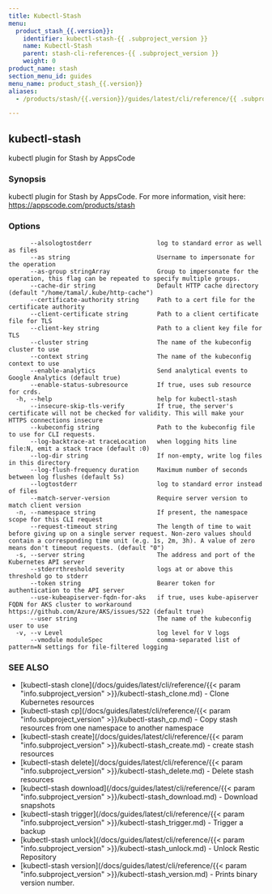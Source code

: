 ```yaml
---
title: Kubectl-Stash
menu:
  product_stash_{{.version}}:
    identifier: kubectl-stash-{{ .subproject_version }}
    name: Kubectl-Stash
    parent: stash-cli-references-{{ .subproject_version }}
    weight: 0
product_name: stash
section_menu_id: guides
menu_name: product_stash_{{.version}}
aliases:
  - /products/stash/{{.version}}/guides/latest/cli/reference/{{ .subproject_version }}

---
```

## kubectl-stash

kubectl plugin for Stash by AppsCode

### Synopsis

kubectl plugin for Stash by AppsCode. For more information, visit here: https://appscode.com/products/stash

### Options

```
      --alsologtostderr                  log to standard error as well as files
      --as string                        Username to impersonate for the operation
      --as-group stringArray             Group to impersonate for the operation, this flag can be repeated to specify multiple groups.
      --cache-dir string                 Default HTTP cache directory (default "/home/tamal/.kube/http-cache")
      --certificate-authority string     Path to a cert file for the certificate authority
      --client-certificate string        Path to a client certificate file for TLS
      --client-key string                Path to a client key file for TLS
      --cluster string                   The name of the kubeconfig cluster to use
      --context string                   The name of the kubeconfig context to use
      --enable-analytics                 Send analytical events to Google Analytics (default true)
      --enable-status-subresource        If true, uses sub resource for crds.
  -h, --help                             help for kubectl-stash
      --insecure-skip-tls-verify         If true, the server's certificate will not be checked for validity. This will make your HTTPS connections insecure
      --kubeconfig string                Path to the kubeconfig file to use for CLI requests.
      --log-backtrace-at traceLocation   when logging hits line file:N, emit a stack trace (default :0)
      --log-dir string                   If non-empty, write log files in this directory
      --log-flush-frequency duration     Maximum number of seconds between log flushes (default 5s)
      --logtostderr                      log to standard error instead of files
      --match-server-version             Require server version to match client version
  -n, --namespace string                 If present, the namespace scope for this CLI request
      --request-timeout string           The length of time to wait before giving up on a single server request. Non-zero values should contain a corresponding time unit (e.g. 1s, 2m, 3h). A value of zero means don't timeout requests. (default "0")
  -s, --server string                    The address and port of the Kubernetes API server
      --stderrthreshold severity         logs at or above this threshold go to stderr
      --token string                     Bearer token for authentication to the API server
      --use-kubeapiserver-fqdn-for-aks   if true, uses kube-apiserver FQDN for AKS cluster to workaround https://github.com/Azure/AKS/issues/522 (default true)
      --user string                      The name of the kubeconfig user to use
  -v, --v Level                          log level for V logs
      --vmodule moduleSpec               comma-separated list of pattern=N settings for file-filtered logging
```

### SEE ALSO

* [kubectl-stash clone](/docs/guides/latest/cli/reference/{{< param "info.subproject_version" >}}/kubectl-stash_clone.md)	 - Clone Kubernetes resources
* [kubectl-stash cp](/docs/guides/latest/cli/reference/{{< param "info.subproject_version" >}}/kubectl-stash_cp.md)	 - Copy stash resources from one namespace to another namespace
* [kubectl-stash create](/docs/guides/latest/cli/reference/{{< param "info.subproject_version" >}}/kubectl-stash_create.md)	 - create stash resources
* [kubectl-stash delete](/docs/guides/latest/cli/reference/{{< param "info.subproject_version" >}}/kubectl-stash_delete.md)	 - Delete stash resources
* [kubectl-stash download](/docs/guides/latest/cli/reference/{{< param "info.subproject_version" >}}/kubectl-stash_download.md)	 - Download snapshots
* [kubectl-stash trigger](/docs/guides/latest/cli/reference/{{< param "info.subproject_version" >}}/kubectl-stash_trigger.md)	 - Trigger a backup
* [kubectl-stash unlock](/docs/guides/latest/cli/reference/{{< param "info.subproject_version" >}}/kubectl-stash_unlock.md)	 - Unlock Restic Repository
* [kubectl-stash version](/docs/guides/latest/cli/reference/{{< param "info.subproject_version" >}}/kubectl-stash_version.md)	 - Prints binary version number.

